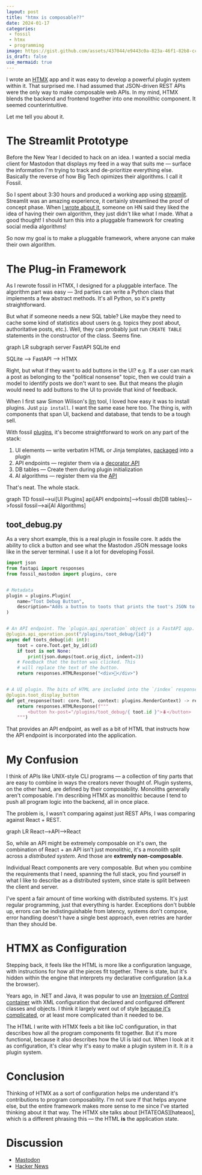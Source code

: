 ```yaml
---
layout: post
title: "htmx is composable??"
date: 2024-01-17
categories:
 - fossil
 - htmx
 - programming
image: https://gist.github.com/assets/437044/e9443c0a-823a-46f1-82b8-ccb8a13d7111
is_draft: false
use_mermaid: true
---
```


I wrote an [HTMX][hx] app and it was easy to develop a powerful plugin system within it. That surprised
me. I had assumed that JSON-driven REST APIs were the only way to make composable web APIs. In my mind, HTMX blends the 
backend and frontend together into one monolithic component. It seemed counterintuitive. 

Let me tell you about it.


# The Streamlit Prototype

Before the New Year I decided to hack on an idea. I wanted a social media client for Mastodon that
displays my feed in a way that suits me — surface the information I'm trying to track and de-prioritize
everything else. Basically the reverse of how Big Tech opimizes their algorithms. I call it Fossil.

So I spent about 3:30 hours and produced a working app using [streamlit][sl]. Streamlit was an
amazing experience, it certainly streamlined the proof of concept phase. When [I wrote about it][first],
someone on HN said they liked the idea of having their own algorithm, they just didn't like what I made.
What a good thought! I should turn this into a pluggable framework for creating social media
algorithms!

So now my goal is to make a pluggable framework, where anyone can make their own algorithm.


# The Plug-in Framework

As I rewrote fossil in HTMX, I designed for a pluggable interface. The algorithm part
was easy — 3rd parties can write a Python class that implements a few abstract methods. It's all
Python, so it's pretty straightforward.

But what if someone needs a new SQL table? Like maybe they need to cache some kind of statistics
about users (e.g. topics they post about, authoritative posts, etc.). Well, they can probably just 
run `CREATE TABLE` statements in the constructor of the class. Seems fine.

<div class="mermaid">
graph LR
  subgraph server
    FastAPI
    SQLite
  end

  SQLite --> FastAPI --> HTMX
</div>

Right, but what if they want to add buttons in the UI? e.g. If a user can mark a post as belonging
to the "political nonsense" topic, then we could train a model to identify posts we don't want to see.
But that means the plugin would need to add buttons to the UI to provide that kind of feedback.

When I first saw Simon Wilison's [llm][llm] tool, I loved how easy it was to install plugins. Just
`pip install`. I want the same ease here too. The thing is, with components that span UI, backend and
database, that tends to be a tough sell. 

With fossil [plugins][v0.2], it's become straightforward to work on any part of the stack:

1. UI elements — write verbatim HTML or Jinja templates, [packaged][pyproject.toml] into a plugin
2. API endpoints — register them via a [decorator API][toot_debug.py]
3. DB tables — Create them during plugin initialization
4. AI algorithms — register them via the [API][topic_cluster.py]

That's neat. The whole stack.

<div class="mermaid">
graph TD
  fossil-->ui[UI Plugins]
  api[API endpoints]-->fossil
  db[DB tables]-->fossil
  fossil-->ai[AI Algorithms]
</div>


## toot_debug.py

As a very short example, this is a real plugin in fossile core. It adds the ability to click a button
and see what the Mastodon JSON message looks like in the server terminal. I use it a lot for developing
Fossil.

```python
import json
from fastapi import responses
from fossil_mastodon import plugins, core


# Metadata
plugin = plugins.Plugin(
    name="Toot Debug Button",
    description="Adds a button to toots that prints the toot's JSON to the server's console.",
)


# An API endpoint. The `plugin.api_operation` object is a FastAPI app.
@plugin.api_operation.post("/plugins/toot_debug/{id}")
async def toots_debug(id: int):
    toot = core.Toot.get_by_id(id)
    if toot is not None:
        print(json.dumps(toot.orig_dict, indent=2))
    # Feedback that the button was clicked. This 
    # will replace the text of the button.
    return responses.HTMLResponse("<div>💯</div>")


# A UI plugin. The bits of HTML are included into the `/index` response.
@plugin.toot_display_button
def get_response(toot: core.Toot, context: plugins.RenderContext) -> responses.Response:
    return responses.HTMLResponse(f"""
        <button hx-post="/plugins/toot_debug/{ toot.id }">🪲</button>
    """)
```

That provides an API endpoint, as well as a bit of HTML that instructs how the API endpoint is incorporated
into the application.


# My Confusion

I think of APIs like UNIX-style CLI programs — a collection of tiny parts that are easy to combine
in ways the creators never thought of. Plugin systems, on the other hand, are defined by their composability.
Monoliths generally aren't composable. I'm describing HTMX as monolithic because I tend to push all 
program logic into the backend, all in once place.

The problem is, I wasn't comparing against just REST APIs, I was comparing against React + REST.

<div class="mermaid">
graph LR
  React-->API-->React
</div>

So, while an API might be extremely composable on it's own, the combination of React + an API isn't
just monolithic, it's a monolith split across a _distributed system_. And those are **extremly 
non-composable**.

Individual React components are very composable. But 
when you combine the requirements that I need, spanning the full stack, you find yourself in what
I like to describe as a distributed system, since state is split between the client and server.

I've spent a fair amount of time working with distributed systems. It's just regular programming,
just that everything is harder. Exceptions don't bubble up, errors can be indistinguishable from
latency, systems don't compose, error handling doesn't have a single best approach, even retries
are harder than they should be.


# HTMX as Configuration
Stepping back, it feels like the HTML is more like a configuration language, with instructions
for how all the pieces fit together. There is state, but it's hidden within the engine that interprets
my declarative configuration (a.k.a the browser). 

Years ago, in .NET and Java, it was popular to use an [Inversion of Control container][ioc] with
XML configuration that declared and configured different classes and objects. I think it largely
went out of style [because it's complicated][so], or at least more complicated than it needed to
be.

The HTML I write with HTMX feels a bit like IoC configuration, in that describes how all the 
program components fit together. But it's more functional, because it also describes how the UI
is laid out. When I look at it as configuration, it's clear why it's easy to make a plugin system 
in it. It _is_ a plugin system.


# Conclusion
Thinking of HTMX as a sort of configuration helps me understand it's contributions to program
composability. I'm not sure if that helps anyone else, but the entire framework makes more sense
to me since I've started thinking about it that way. The HTMX site talks about [HTATEOAS][hateaos],
which is a different phrasing this — the HTML **is** the application state. 


# Discussion
* [Mastodon](https://timkellogg.me/blog/2024/01/17/htmx)
* [Hacker News](https://news.ycombinator.com/newest)



 [hx]: https://htmx.org/
 [sl]: https://streamlit.io/
 [first]: https://timkellogg.me/blog/2023/12/19/fossil
 [api]: https://fastapi.tiangolo.com/
 [sklearn]: https://scikit-learn.org/stable/modules/clustering.html
 [llm]: https://llm.datasette.io/en/stable/
 [ioc]: https://docs.spring.io/spring-framework/docs/4.2.x/spring-framework-reference/html/xsd-configuration.html
 [so]: https://stackoverflow.com/q/871405/503826
 [toot_debug.py]: https://github.com/tkellogg/fossil/blob/main/fossil_mastodon/plugin_impl/toot_debug.py
 [v0.2]: https://timkellogg.me/blog/2024/01/12/fossil-0.2
 [topic_cluster.py]: https://github.com/tkellogg/fossil/blob/main/fossil_mastodon/plugin_impl/topic_cluster.py
 [pyproject.toml]: https://github.com/tkellogg/fossil/blob/main/pyproject.toml#L26
 [hateoas]: https://htmx.org/essays/hateoas/
